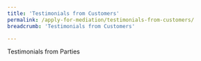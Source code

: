 ```yaml
---
title: 'Testimonials from Customers'
permalink: /apply-for-mediation/testimonials-from-customers/
breadcrumb: 'Testimonials from Customers'

---
```



Testimonials from Parties

